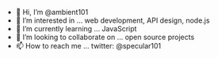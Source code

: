 - 👋 Hi, I’m @ambient101
- 👀 I’m interested in ... web development, API design, node.js
- 🌱 I’m currently learning ... JavaScript
- 💞️ I’m looking to collaborate on ... open source projects
- 📫 How to reach me ... twitter: @specular101

<!---
ambient101/ambient101 is a ✨ special ✨ repository because its `README.md` (this file) appears on your GitHub profile.
You can click the Preview link to take a look at your changes.
--->
